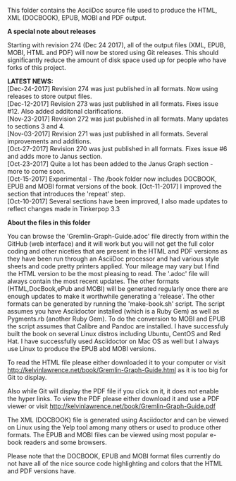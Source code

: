 This folder contains the AsciiDoc source file used to produce the HTML, XML (DOCBOOK), EPUB, MOBI and PDF output.

**A special note about releases**

Starting with revision 274 (Dec 24 2017), all of the output files (XML, EPUB, MOBI, HTML and PDF) will now be stored using Git releases. This should significantly reduce the amount of disk space used up for people who have forks of this project. 

**LATEST NEWS:**  
[Dec-24-2017] Revision 274 was just published in all formats. Now using releases to store output files.   
[Dec-12-2017] Revision 273 was just published in all formats. Fixes issue #12. Also added additonal clarifications.  
[Nov-23-2017] Revision 272 was just published in all formats. Many updates to sections 3 and 4.  
[Nov-03-2017] Revision 271 was just published in all formats. Several improvements and additions.  
[Oct-27-2017] Revision 270 was just published in all formats. Fixes issue #6 and adds more to Janus section.  
[Oct-23-2017] Quite a lot has been added to the Janus Graph section - more to come soon.  
[Oct-15-2017] Experimental - The /book folder now includes DOCBOOK, EPUB and MOBI format versions of the book. 
[Oct-11-2017] I improved the section that introduces the 'repeat' step.  
[Oct-10-2017] Several sections have been improved, I also made updates to reflect changes made in Tinkerpop 3.3

**About the files in this folder**

You can browse the 'Gremlin-Graph-Guide.adoc' file directly from within the GitHub (web interface) and it will work but you will not get the full color coding and other niceties that are present in the HTML and PDF versions as they have been run through an AsciiDoc processor and had various style sheets and code pretty printers applied. Your mileage may vary but I find the HTML version to be the most pleasing to read. The '.adoc' file will always contain the most recent updates. The other formats (HTML,DocBook,ePub and MOBI) will be generated regularly once there are enough updates to make it worthwhile generating a 'release'. The other formats can be generated by running the 'make-book.sh' script. The script assumes you have Asciidoctor installed (which is a Ruby Gem) as well as Pygments.rb (another Ruby Gem). To do the conversion to MOBI and EPUB the script assumes that Calibre and Pandoc are installed. I have successfuly built the book on several Linux distros including Ubuntu, CentOS and Red Hat. I have successfully used Asciidoctor on Mac OS as well but I always use Linux to produce the EPUB abd MOBI versions.

To read the HTML file please either downloaded it to your computer or visit http://kelvinlawrence.net/book/Gremlin-Graph-Guide.html as it is too big for Git to display. 

Also while Git will display the PDF file if you click on it, it does not enable the hyper links. To view the PDF please either download it and use a PDF viewer or visit http://kelvinlawrence.net/book/Gremlin-Graph-Guide.pdf

The XML (DOCBOOK) file is generated using Asciidoctor and can be viewed on Linux using the Yelp tool among many others or used to produce other formats. The EPUB and MOBI files can be viewed using most popular e-book readers and some browsers.

Please note that the DOCBOOK, EPUB and MOBI format files currently do not have all of the nice source code highlighting and colors that the HTML and PDF versions have.

